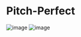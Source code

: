 # Pitch-Perfect
![image](https://github.com/BigBugGrow/Pitch-Perfect/blob/master/Pitch%20Perfect/%E5%B1%8F%E5%B9%95%E5%BF%AB%E7%85%A7%202015-07-14%2009.43.26.png)
![image](https://github.com/BigBugGrow/Pitch-Perfect/blob/master/Pitch%20Perfect/scene2.png)
